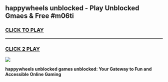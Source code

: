 
## happywheels unblocked - Play Unblocked Gmaes & Free #m06ti
<h3>
<a href="https://news.freeplayer.one?title=happywheels_unblocked&ref=03M">CLICK TO PLAY</a></h3>
<hr>

<h3>
<a href="https://news.freeplayer.one?title=happywheels_unblocked&ref=03M">CLICK 2 PLAY</a>
  
</h3>

<a href="https://news.freeplayer.one?title=happywheels_unblocked&ref=03M"><img src="https://clearcache.store/games.png"></a>


**happywheels unblocked games unblocked: Your Gateway to Fun and Accessible Online Gaming**
